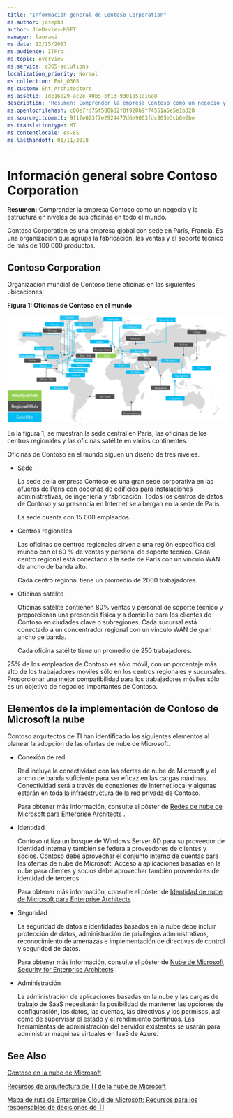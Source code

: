 ```yaml
---
title: "Información general de Contoso Corporation"
ms.author: josephd
author: JoeDavies-MSFT
manager: laurawi
ms.date: 12/15/2017
ms.audience: ITPro
ms.topic: overview
ms.service: o365-solutions
localization_priority: Normal
ms.collection: Ent_O365
ms.custom: Ent_Architecture
ms.assetid: 1de16e29-ac2e-40b5-bf13-9301a51e16a8
description: 'Resumen: Comprender la empresa Contoso como un negocio y la estructura en niveles de sus oficinas en todo el mundo.'
ms.openlocfilehash: c00e7fd75f580b82f8f920b9f74551a5e5e1b328
ms.sourcegitcommit: 9f1fe023f7e2924477d6e9003fdc805e3cb6e2be
ms.translationtype: MT
ms.contentlocale: es-ES
ms.lasthandoff: 01/11/2018
---
```

# <a name="overview-of-the-contoso-corporation"></a>Información general sobre Contoso Corporation

 **Resumen:** Comprender la empresa Contoso como un negocio y la estructura en niveles de sus oficinas en todo el mundo.
  
Contoso Corporation es una empresa global con sede en París, Francia. Es una organización que agrupa la fabricación, las ventas y el soporte técnico de más de 100 000 productos.  
  
## <a name="the-contoso-corporation"></a>Contoso Corporation

Organización mundial de Contoso tiene oficinas en las siguientes ubicaciones:
  
**Figura 1: Oficinas de Contoso en el mundo**

![Oficinas de la empresa Contoso en todo el mundo](images/Contoso_Poster/Contoso_WW_Org.png)

  
En la figura 1, se muestran la sede central en París, las oficinas de los centros regionales y las oficinas satélite en varios continentes.
  
Oficinas de Contoso en el mundo siguen un diseño de tres niveles.
  
- Sede
    
    La sede de la empresa Contoso es una gran sede corporativa en las afueras de París con docenas de edificios para instalaciones administrativas, de ingeniería y fabricación. Todos los centros de datos de Contoso y su presencia en Internet se albergan en la sede de París.
    
    La sede cuenta con 15 000 empleados.
    
- Centros regionales
    
    Las oficinas de centros regionales sirven a una región específica del mundo con el 60 % de ventas y personal de soporte técnico. Cada centro regional está conectado a la sede de París con un vínculo WAN de ancho de banda alto.  
    
    Cada centro regional tiene un promedio de 2000 trabajadores.
    
- Oficinas satélite
    
    Oficinas satélite contienen 80% ventas y personal de soporte técnico y proporcionan una presencia física y a domicilio para los clientes de Contoso en ciudades clave o subregiones. Cada sucursal está conectado a un concentrador regional con un vínculo WAN de gran ancho de banda.
    
    Cada oficina satélite tiene un promedio de 250 trabajadores.
    
25% de los empleados de Contoso es sólo móvil, con un porcentaje más alto de los trabajadores móviles sólo en los centros regionales y sucursales. Proporcionar una mejor compatibilidad para los trabajadores móviles sólo es un objetivo de negocios importantes de Contoso.
  
## <a name="elements-of-contosos-implementation-of-the-microsoft-cloud"></a>Elementos de la implementación de Contoso de Microsoft la nube

Contoso arquitectos de TI han identificado los siguientes elementos al planear la adopción de las ofertas de nube de Microsoft.
  
- Conexión de red
    
    Red incluye la conectividad con las ofertas de nube de Microsoft y el ancho de banda suficiente para ser eficaz en las cargas máximas. Conectividad será a través de conexiones de Internet local y algunas estarán en toda la infraestructura de la red privada de Contoso.
    
    Para obtener más información, consulte el póster de [Redes de nube de Microsoft para Enterprise Architects](microsoft-cloud-networking-for-enterprise-architects.md) .
   
- Identidad
    
    Contoso utiliza un bosque de Windows Server AD para su proveedor de identidad interna y también se federa a proveedores de clientes y socios. Contoso debe aprovechar el conjunto interno de cuentas para las ofertas de nube de Microsoft. Acceso a aplicaciones basadas en la nube para clientes y socios debe aprovechar también proveedores de identidad de terceros.
    
    Para obtener más información, consulte el póster de [Identidad de nube de Microsoft para Enterprise Architects](microsoft-cloud-identity-for-enterprise-architects.md) .
    
- Seguridad
    
    La seguridad de datos e identidades basados en la nube debe incluir protección de datos, administración de privilegios administrativos, reconocimiento de amenazas e implementación de directivas de control y seguridad de datos.
    
    Para obtener más información, consulte el póster de [Nube de Microsoft Security for Enterprise Architects](http://aka.ms/cloudarchsecurity) .
    
- Administración
    
    La administración de aplicaciones basadas en la nube y las cargas de trabajo de SaaS necesitarán la posibilidad de mantener las opciones de configuración, los datos, las cuentas, las directivas y los permisos, así como de supervisar el estado y el rendimiento continuos. Las herramientas de administración del servidor existentes se usarán para administrar máquinas virtuales en IaaS de Azure.
    
## <a name="see-also"></a>See Also

[Contoso en la nube de Microsoft](contoso-in-the-microsoft-cloud.md)
  
[Recursos de arquitectura de TI de la nube de Microsoft](microsoft-cloud-it-architecture-resources.md)

[Mapa de ruta de Enterprise Cloud de Microsoft: Recursos para los responsables de decisiones de TI](https://sway.com/FJ2xsyWtkJc2taRD)
 



